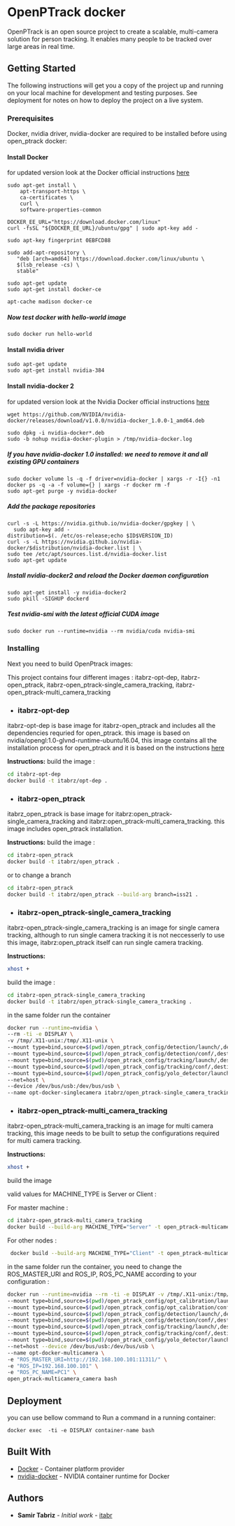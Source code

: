 # OpenPTrack docker

OpenPTrack is an open source project to create a scalable, multi-camera solution for person tracking.
It enables many people to be tracked over large areas in real time.

## Getting Started

The following instructions will get you a copy of the project up and running on your local machine for development and testing purposes. See deployment for notes on how to deploy the project on a live system.

### Prerequisites

Docker, nvidia driver, nvidia-docker are required to be installed before using open_ptrack docker: 

#### Install Docker 

for updated version look at the Docker official instructions [here](https://docs.docker.com/install/)

```
sudo apt-get install \
    apt-transport-https \
    ca-certificates \
    curl \
    software-properties-common

DOCKER_EE_URL="https://download.docker.com/linux"
curl -fsSL "${DOCKER_EE_URL}/ubuntu/gpg" | sudo apt-key add -

sudo apt-key fingerprint 0EBFCD88

sudo add-apt-repository \
   "deb [arch=amd64] https://download.docker.com/linux/ubuntu \
   $(lsb_release -cs) \
   stable"

sudo apt-get update
sudo apt-get install docker-ce

apt-cache madison docker-ce
```
##### Now test docker with hello-world image
```
sudo docker run hello-world
```
#### Install nvidia driver

```
sudo apt-get update
sudo apt-get install nvidia-384
```

#### Install nvidia-docker 2 

for updated version look at the Nvidia Docker official instructions [here](https://github.com/NVIDIA/nvidia-docker)

```
wget https://github.com/NVIDIA/nvidia-docker/releases/download/v1.0.0/nvidia-docker_1.0.0-1_amd64.deb

sudo dpkg -i nvidia-docker*.deb
sudo -b nohup nvidia-docker-plugin > /tmp/nvidia-docker.log
```

##### If you have nvidia-docker 1.0 installed: we need to remove it and all existing GPU containers
```
sudo docker volume ls -q -f driver=nvidia-docker | xargs -r -I{} -n1 docker ps -q -a -f volume={} | xargs -r docker rm -f
sudo apt-get purge -y nvidia-docker
```

##### Add the package repositories
```
curl -s -L https://nvidia.github.io/nvidia-docker/gpgkey | \
  sudo apt-key add -
distribution=$(. /etc/os-release;echo $ID$VERSION_ID)
curl -s -L https://nvidia.github.io/nvidia-docker/$distribution/nvidia-docker.list | \
sudo tee /etc/apt/sources.list.d/nvidia-docker.list
sudo apt-get update
```
##### Install nvidia-docker2 and reload the Docker daemon configuration
```
sudo apt-get install -y nvidia-docker2
sudo pkill -SIGHUP dockerd
```
##### Test nvidia-smi with the latest official CUDA image
```
sudo docker run --runtime=nvidia --rm nvidia/cuda nvidia-smi
```


### Installing

Next you need to build OpenPtrack images:

This project contains four different images : itabrz-opt-dep, itabrz-open_ptrack, itabrz-open_ptrack-single_camera_tracking, itabrz-open_ptrack-multi_camera_tracking


- ### itabrz-opt-dep
itabrz-opt-dep is base image for itabrz-open_ptrack and includes all the dependencies requried for open_ptrack. this image is based on nvidia/opengl:1.0-glvnd-runtime-ubuntu16.04, this image contains all the installation process for open_ptrack and it is based on the instructions [here](https://docs.google.com/document/d/1iagy-zU1cbV92YQI6EJhieM5-09BGrVsVmmz0QjK0XA/edit)

**Instructions:**
build the image :
```bash
cd itabrz-opt-dep
docker build -t itabrz/opt-dep .
```

- ### itabrz-open_ptrack
itabrz_open_ptrack is base image for itabrz:open_ptrack-single_camera_tracking and itabrz:open_ptrack-multi_camera_tracking. this image includes open_ptrack installation.

**Instructions:**
build the image :
```bash
cd itabrz-open_ptrack
docker build -t itabrz/open_ptrack .
```
or to change a branch
```bash
cd itabrz-open_ptrack
docker build -t itabrz/open_ptrack --build-arg branch=iss21 .
```

- ### itabrz-open_ptrack-single_camera_tracking 
itabrz-open_ptrack-single_camera_tracking is an image for single camera tracking, although to run single camera tracking it is not neccesserly to use this image, itabrz:open_ptrack itself can run single camera tracking.

**Instructions:**
```bash
xhost +
```
build the image :
```bash
cd itabrz-open_ptrack-single_camera_tracking
docker build -t itabrz/open_ptrack-single_camera_tracking .
```
in the same folder run the container 
```bash
docker run --runtime=nvidia \
--rm -ti -e DISPLAY \
-v /tmp/.X11-unix:/tmp/.X11-unix \
--mount type=bind,source=$(pwd)/open_ptrack_config/detection/launch/,destination=/root/workspace/ros/src/open_ptrack/detection/launch/ \
--mount type=bind,source=$(pwd)/open_ptrack_config/detection/conf/,destination=/root/workspace/ros/src/open_ptrack/detection/conf/ \
--mount type=bind,source=$(pwd)/open_ptrack_config/tracking/launch/,destination=/root/workspace/ros/src/open_ptrack/tracking/launch/ \
--mount type=bind,source=$(pwd)/open_ptrack_config/tracking/conf/,destination=/root/workspace/ros/src/open_ptrack/tracking/conf/ \
--mount type=bind,source=$(pwd)/open_ptrack_config/yolo_detector/launch/,destination=/root/workspace/ros/src/open_ptrack/yolo_detector/launch/ \
--net=host \
--device /dev/bus/usb:/dev/bus/usb \
--name opt-docker-singlecamera itabrz/open_ptrack-single_camera_tracking bash
```


- ### itabrz-open_ptrack-multi_camera_tracking 
itabrz-open_ptrack-multi_camera_tracking is an image for multi camera tracking,  this image needs to be built to setup the configurations required for multi camera tracking.

**Instructions:**

```bash
xhost +
```
build the image 

valid values for MACHINE_TYPE is Server or Client :

For master machine :
```bash
cd itabrz-open_ptrack-multi_camera_tracking
docker build --build-arg MACHINE_TYPE="Server" -t open_ptrack-multicamera_camera .
```
For other nodes :
```bash
 docker build --build-arg MACHINE_TYPE="Client" -t open_ptrack-multicamera_camera .
```
in the same folder run the container, you need to change the ROS_MASTER_URI and 
ROS_IP, ROS_PC_NAME according to your configuration :
```bash
docker run --runtime=nvidia --rm -ti -e DISPLAY -v /tmp/.X11-unix:/tmp/.X11-unix \
--mount type=bind,source=$(pwd)/open_ptrack_config/opt_calibration/launch/,destination=/root/workspace/ros/src/open_ptrack/opt_calibration/launch/ \
--mount type=bind,source=$(pwd)/open_ptrack_config/opt_calibration/conf/,destination=/root/workspace/ros/src/open_ptrack/opt_calibration/conf/ \
--mount type=bind,source=$(pwd)/open_ptrack_config/detection/launch/,destination=/root/workspace/ros/src/open_ptrack/detection/launch/ \
--mount type=bind,source=$(pwd)/open_ptrack_config/detection/conf/,destination=/root/workspace/ros/src/open_ptrack/detection/conf/ \
--mount type=bind,source=$(pwd)/open_ptrack_config/tracking/launch/,destination=/root/workspace/ros/src/open_ptrack/tracking/launch/ \
--mount type=bind,source=$(pwd)/open_ptrack_config/tracking/conf/,destination=/root/workspace/ros/src/open_ptrack/tracking/conf/ \
--mount type=bind,source=$(pwd)/open_ptrack_config/yolo_detector/launch/,destination=/root/workspace/ros/src/open_ptrack/yolo_detector/launch/ \
--net=host --device /dev/bus/usb:/dev/bus/usb \
--name opt-docker-multicamera \
-e "ROS_MASTER_URI=http://192.168.100.101:11311/" \
-e "ROS_IP=192.168.100.101" \
-e "ROS_PC_NAME=PC1" \
open_ptrack-multicamera_camera bash
```


## Deployment

you can use bellow command to Run a command in a running container:
```
docker exec  -ti -e DISPLAY container-name bash
```


## Built With

* [Docker](https://www.docker.com/) - Container platform provider
* [nvidia-docker](https://github.com/NVIDIA/nvidia-docker) - NVIDIA container runtime for Docker


## Authors

* **Samir Tabriz** - *Initial work* - [itabr](https://github.com/itabr/)